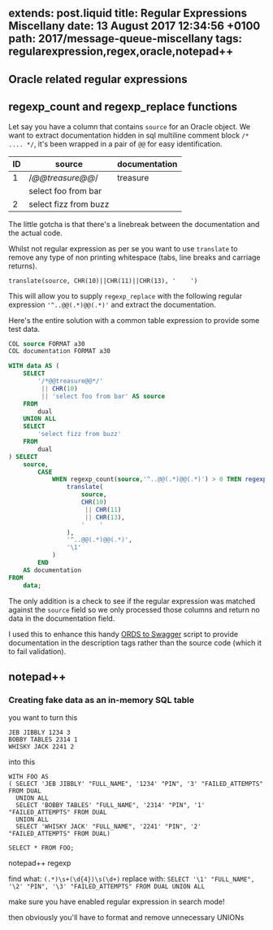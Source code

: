 extends: post.liquid
title: Regular Expressions Miscellany
date: 13 August 2017 12:34:56 +0100
path: 2017/message-queue-miscellany
tags: regularexpression,regex,oracle,notepad++
---

## Oracle related regular expressions

## regexp_count and regexp_replace functions

Let say you have a column that contains `source` for an Oracle object. We want to extract  documentation hidden in sql multiline comment block `/* .... */`, it's been wrapped in a pair of `@@` for easy identification.

| ID | source                                | documentation |
|----|---------------------------------------|---------------|
| 1  | /*@@treasure@@*/                      | treasure      |
|    | select foo from bar                   |               |
| 2  | select fizz from buzz                 |               |

The little gotcha is that there's a linebreak between the documentation and the actual code.

Whilst not regular expression as per se you want to use `translate` to remove any type of non printing whitespace (tabs, line breaks and carriage returns).

`translate(source, CHR(10)||CHR(11)||CHR(13), '    ')`

This will allow you to supply `regexp_replace` with the following regular expression `'^..@@(.*)@@(.*)'` and extract the documentation.

Here's the entire solution with a common table expression to provide some test data.

```sql
COL source FORMAT a30
COL documentation FORMAT a30

WITH data AS (
    SELECT
        '/*@@treasure@@*/'
         || CHR(10)
         || 'select foo from bar' AS source
    FROM
        dual
    UNION ALL
    SELECT
        'select fizz from buzz'
    FROM
        dual
) SELECT
    source,
        CASE
            WHEN regexp_count(source,'^..@@(.*)@@(.*)') > 0 THEN regexp_replace(
                translate(
                    source,
                    CHR(10)
                     || CHR(11)
                     || CHR(13),
                    '    '
                ),
                '^..@@(.*)@@(.*)',
                '\1'
            )
        END
    AS documentation
FROM
    data;
```

The only addition is a check to see if the regular expression was matched against the `source` field so we only processed those columns and return no data in the documentation field.

I used this to enhance this handy [ORDS to Swagger](https://github.com/postak/ords2swagger) script to provide documentation in the description tags rather than the source code (which it to fail validation).

## notepad++

### Creating fake data as an in-memory SQL table

you want to turn this

```
JEB JIBBLY 1234 3
BOBBY TABLES 2314 1
WHISKY JACK 2241 2
```

into this

```
WITH FOO AS 
( SELECT 'JEB JIBBLY' "FULL_NAME", '1234' "PIN", '3' "FAILED_ATTEMPTS" FROM DUAL 
  UNION ALL
  SELECT 'BOBBY TABLES' "FULL_NAME", '2314' "PIN", '1' "FAILED_ATTEMPTS" FROM DUAL
  UNION ALL
  SELECT 'WHISKY JACK' "FULL_NAME", '2241' "PIN", '2' "FAILED_ATTEMPTS" FROM DUAL)

SELECT * FROM FOO;  
```

notepad++ regexp

find what: ```(.*)\s+(\d{4})\s(\d+)```
replace with: ```SELECT '\1' "FULL_NAME", '\2' "PIN", '\3' "FAILED_ATTEMPTS" FROM DUAL UNION ALL```

make sure you have enabled regular expression in search mode!

then obviously you'll have to format and remove unnecessary UNIONs
